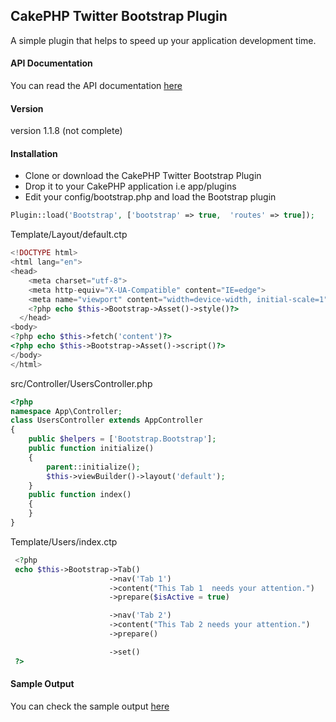 ## CakePHP Twitter Bootstrap Plugin
A simple plugin that helps to speed up your application development time.

#### API Documentation
You can read the API documentation [here](http://www.cmnworks.com/CakePHP3/plugins/Bootstrap/namespace-Bootstrap.View.Helper.html)
#### Version
version 1.1.8 (not complete)

#### Installation
  - Clone or download the CakePHP Twitter Bootstrap Plugin
  - Drop it to your CakePHP application i.e app/plugins
  - Edit your config/bootstrap.php and load the Bootstrap plugin
```php
Plugin::load('Bootstrap', ['bootstrap' => true,  'routes' => true]);
```
Template/Layout/default.ctp
```php
<!DOCTYPE html>
<html lang="en">
<head>
    <meta charset="utf-8">
    <meta http-equiv="X-UA-Compatible" content="IE=edge">
    <meta name="viewport" content="width=device-width, initial-scale=1">
    <?php echo $this->Bootstrap->Asset()->style()?>
  </head>
<body>
<?php echo $this->fetch('content')?>
<?php echo $this->Bootstrap->Asset()->script()?>
</body>
</html>
```
src/Controller/UsersController.php
```php
<?php
namespace App\Controller;
class UsersController extends AppController
{
    public $helpers = ['Bootstrap.Bootstrap'];
    public function initialize()
    {
        parent::initialize();
        $this->viewBuilder()->layout('default');
    }
    public function index() 
    {
    }
}
```

Template/Users/index.ctp
```php
 <?php
 echo $this->Bootstrap->Tab()
                      ->nav('Tab 1')
                      ->content("This Tab 1  needs your attention.")
                      ->prepare($isActive = true)

                      ->nav('Tab 2')
                      ->content("This Tab 2 needs your attention.")
                      ->prepare()

                      ->set()
 ?>
```
#### Sample Output
You can check the sample output
[here](http://www.cmnworks.com/CakePHP3/plugins/Bootstrap/sample.php)